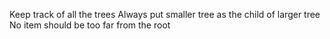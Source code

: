 Keep track of all the trees
Always put smaller tree as the child of larger tree
No item should be too far from the root

